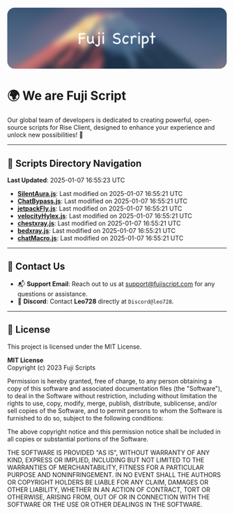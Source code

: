 ![Banner](.github/b.webp)

# 🌍 **We are Fuji Script**

Our global team of developers is dedicated to creating powerful, open-source scripts for Rise Client, designed to enhance your experience and unlock new possibilities! 🌟

---
<!-- SCRIPTS_NAVIGATION_START -->
## 📂 **Scripts Directory Navigation**

**Last Updated**: 2025-01-07 16:55:23 UTC

- **[SilentAura.js](scripts/SilentAura.js)**: Last modified on 2025-01-07 16:55:21 UTC
- **[ChatBypass.js](scripts/ChatBypass.js)**: Last modified on 2025-01-07 16:55:21 UTC
- **[jetpackFly.js](scripts/jetpackFly.js)**: Last modified on 2025-01-07 16:55:21 UTC
- **[velocityHylex.js](scripts/velocityHylex.js)**: Last modified on 2025-01-07 16:55:21 UTC
- **[chestxray.js](scripts/chestxray.js)**: Last modified on 2025-01-07 16:55:21 UTC
- **[bedxray.js](scripts/bedxray.js)**: Last modified on 2025-01-07 16:55:21 UTC
- **[chatMacro.js](scripts/chatMacro.js)**: Last modified on 2025-01-07 16:55:21 UTC

<!-- SCRIPTS_NAVIGATION_END -->

---

## 💬 **Contact Us**  
- 📬 **Support Email**: Reach out to us at [support@fujiscript.com](mailto:support@fujiscript.com) for any questions or assistance.  
- 💬 **Discord**: Contact **Leo728** directly at `Discord@leo728`.

---

## 📜 **License**

This project is licensed under the MIT License.  

**MIT License**  
Copyright (c) 2023 Fuji Scripts  

Permission is hereby granted, free of charge, to any person obtaining a copy of this software and associated documentation files (the "Software"), to deal in the Software without restriction, including without limitation the rights to use, copy, modify, merge, publish, distribute, sublicense, and/or sell copies of the Software, and to permit persons to whom the Software is furnished to do so, subject to the following conditions:  

The above copyright notice and this permission notice shall be included in all copies or substantial portions of the Software.  

THE SOFTWARE IS PROVIDED "AS IS", WITHOUT WARRANTY OF ANY KIND, EXPRESS OR IMPLIED, INCLUDING BUT NOT LIMITED TO THE WARRANTIES OF MERCHANTABILITY, FITNESS FOR A PARTICULAR PURPOSE AND NONINFRINGEMENT. IN NO EVENT SHALL THE AUTHORS OR COPYRIGHT HOLDERS BE LIABLE FOR ANY CLAIM, DAMAGES OR OTHER LIABILITY, WHETHER IN AN ACTION OF CONTRACT, TORT OR OTHERWISE, ARISING FROM, OUT OF OR IN CONNECTION WITH THE SOFTWARE OR THE USE OR OTHER DEALINGS IN THE SOFTWARE.  
